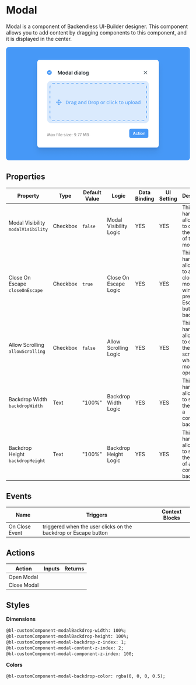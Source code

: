 # Modal
Modal is a component of Backendless UI-Builder designer. This component allows you to add content by dragging components to this component, and it is displayed in the center.

<p align="center">
  <img src="./thumbnail.png" alt="main thumbnail" width="780" />
</p>

## Properties

| Property                               | Type     | Default Value | Logic                  | Data Binding | UI Setting | Description                                                                                         |
|----------------------------------------|----------|---------------|------------------------|--------------|------------|-----------------------------------------------------------------------------------------------------|
| Modal Visibility<br/>`modalVisibility` | Checkbox | `false`       | Modal Visibility Logic | YES          | YES        | This handler allows you to control the visibility of the modal.                                     |
| Close On Escape<br/>`closeOnEscape`    | Checkbox | `true`        | Close On Escape Logic  | YES          | YES        | This handler allows you to add the close of the modal window by pressing Escape button or backdrop. |
| Allow Scrolling<br/>`allowScrolling`   | Checkbox | `false`       | Allow Scrolling Logic  | YES          | YES        | This handler allows you to control the page scroll ability when a modal is open.                    |
| Backdrop Width<br/>`backdropWidth`     | Text     | "100%"        | Backdrop Width Logic   | YES          | YES        | This handler allows you to specify the width of a component backdrop.                               |
| Backdrop Height<br/>`backdropHeight`   | Text     | "100%"        | Backdrop Height Logic  | YES          | YES        | This handler allows you to specify the height of a component backdrop.                              |

## Events

| Name              | Triggers                                                             | Context Blocks                           |
|-------------------|----------------------------------------------------------------------|------------------------------------------|
| On Close Event    | triggered when the user clicks on the backdrop or Escape button      |                                          |

## Actions

| Action         | Inputs        | Returns        |
|----------------|---------------|----------------|
| Open Modal     |               |                |
| Close Modal    |               |                |

## Styles

**Dimensions**
````
@bl-customComponent-modalBackdrop-width: 100%;
@bl-customComponent-modalBackdrop-height: 100%;
@bl-customComponent-modal-backdrop-z-index: 1;
@bl-customComponent-modal-content-z-index: 2;
@bl-customComponent-modal-component-z-index: 100;
````

**Colors**
````
@bl-customComponent-modal-backdrop-color: rgba(0, 0, 0, 0.5);
````
